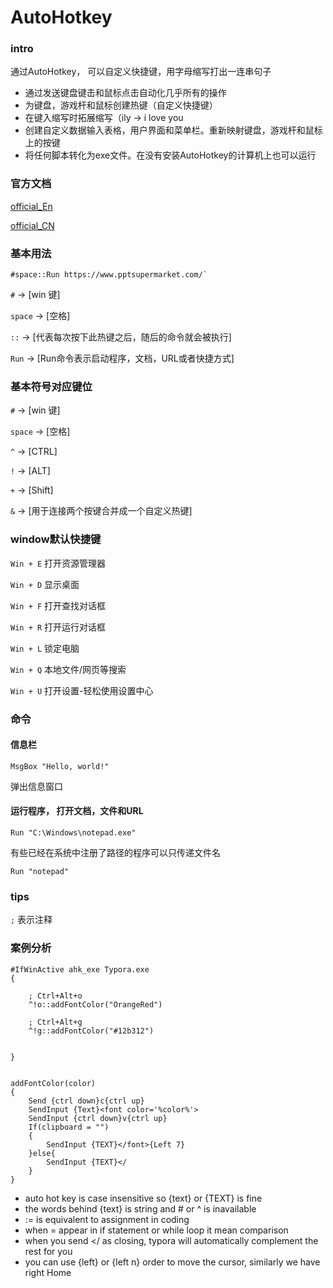 # AutoHotkey

### intro

通过AutoHotkey， 可以自定义快捷键，用字母缩写打出一连串句子

* 通过发送键盘键击和鼠标点击自动化几乎所有的操作
* 为键盘，游戏杆和鼠标创建热键（自定义快捷键）
* 在键入缩写时拓展缩写（ily -> i love you
* 创建自定义数据输入表格，用户界面和菜单栏。重新映射键盘，游戏杆和鼠标上的按键
* 将任何脚本转化为exe文件。在没有安装AutoHotkey的计算机上也可以运行

### 官方文档

[official_En](https://www.autohotkey.com/docs/v2/)

[official_CN](https://wyagd001.github.io/v2/docs/misc/Remap.htm)



### 基本用法

```
#space::Run https://www.pptsupermarket.com/`
```

`#` -> [win 键]

`space` -> [空格]

`::` -> [代表每次按下此热键之后，随后的命令就会被执行]

`Run` -> [Run命令表示启动程序，文档，URL或者快捷方式]

### 基本符号对应键位

`#` -> [win 键]

`space` -> [空格]

`^` -> [CTRL]

`!` -> [ALT]

`+` -> [Shift]

`&` -> [用于连接两个按键合并成一个自定义热键]



### window默认快捷键

`Win + E` 打开资源管理器

`Win + D` 显示桌面

`Win + F` 打开查找对话框

`Win + R` 打开运行对话框

`Win + L` 锁定电脑

`Win + Q` 本地文件/网页等搜索

`Win + U` 打开设置-轻松使用设置中心



### 命令

#### 信息栏

```
MsgBox "Hello, world!"
```

弹出信息窗口

#### 运行程序， 打开文档，文件和URL

```
Run "C:\Windows\notepad.exe"
```

有些已经在系统中注册了路径的程序可以只传递文件名

```
Run "notepad"
```

### tips

`;` 表示注释



### 案例分析

```
#IfWinActive ahk_exe Typora.exe
{

	; Ctrl+Alt+o
	^!o::addFontColor("OrangeRed")
	
	; Ctrl+Alt+g
	^!g::addFontColor("#12b312")

	
}


addFontColor(color)
{
	Send {ctrl down}c{ctrl up} 
	SendInput {Text}<font color='%color%'>
	SendInput {ctrl down}v{ctrl up} 
	If(clipboard = "")
	{
		SendInput {TEXT}</font>{Left 7}
	}else{
		SendInput {TEXT}</
	}
}
```

* auto hot key is case insensitive so {text} or {TEXT} is fine
* the words behind {text} is string and # or ^ is inavailable
* := is equivalent to assignment in coding
* when = appear in if statement or while loop it mean comparison
* when you send </ as closing, typora will automatically complement the rest for you
* you can use {left} or {left n} order to move the cursor, similarly we have right Home

